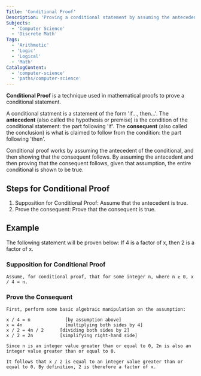 ```yaml
---
Title: 'Conditional Proof'
Description: 'Proving a conditional statement by assuming the antecedent and showing that the consequent follows.'
Subjects:
  - 'Computer Science'
  - 'Discrete Math'
Tags:
  - 'Arithmetic'
  - 'Logic'
  - 'Logical'
  - 'Math'
CatalogContent:
  - 'computer-science'
  - 'paths/computer-science'
---
```


**Conditional Proof** is a technique used in mathematical proofs to prove a conditional statement.

A conditional statment is a statement of the form 'if..., then...'. The **antecedent** (also called the hypothesis or premise) is the condition of the conditional statement: the part following 'if'. The **consequent** (also called the conclusion) is what is claimed to follow from the condition: the part following 'then'.

Conditional proof works by assuming the antecedent of the conditional, and then showing that the consequent follows. By assuming the antecedent and then proving that the consequent follows, given that assumption, the entire conditional is shown to be true.

## Steps for Conditional Proof

1. Supposition for Conditional Proof: Assume that the antecedent is true.
2. Prove the consequent: Prove that the consequent is true.

## Example

The following statement will be proven below: If 4 is a factor of x, then 2 is a factor of x.

### Supposition for Conditional Proof

```plaintext
Assume, for conditional proof, that for some integer n, where n ≥ 0, x / 4 = n.
```

### Prove the Consequent

```plaintext
First, perform some basic algebraic manipulation on the assumption:

x / 4 = n		      [by assumption above]
x = 4n			      [multiplying both sides by 4]
x / 2 = 4n / 2		[dividing both sides by 2]
x / 2 = 2n		    [simplifying right-hand side]

Since n is an integer value greater than or equal to 0, 2n is also an integer value greater than or equal to 0.

It follows that x / 2 is equal to an integer value greater than or equal to 0. By definition, 2 is therefore a factor of x.
```
